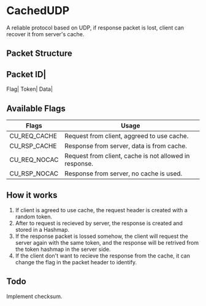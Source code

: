 # CachedUDP
A reliable protocol based on UDP, if response packet is lost, client can recover it from server's cache. 

## Packet Structure
Packet ID|
----------
Flag|
Token|
Data|


## Available Flags
Flags| Usage
-----|-----
CU_REQ_CACHE| Request from client, aggreed to use cache.
CU_RSP_CACHE| Response from server, data is from cache.
CU_REQ_NOCAC| Request from client, cache is not allowed in response.
CU_RSP_NOCAC| Response from server, no cache is used.

## How it works
1. If client is agreed to use cache, the request header is created with a random token.
2. After to request is recieved by server, the response is created and stored in a Hashmap.
3. If the response packet is lossed somehow, the client will request the server again with the same token, and the response will be retrived from the token hashmap in the server side.
4. If the client don't want to recieve the response from the cache, it can change the flag in the packet header to identify.

## Todo
Implement checksum.
